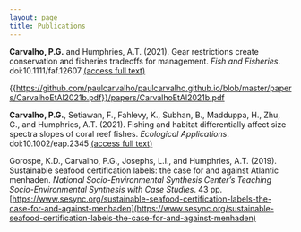 ```yaml
---
layout: page
title: Publications
---
```


**Carvalho, P.G.** and Humphries, A.T. (2021). Gear restrictions create conservation and fisheries tradeoffs for management. *Fish and Fisheries*. doi:10.1111/faf.12607 [(access full text)](papers/CarvalhoEtAl2021b.pdf)

{{https://github.com/paulcarvalho/paulcarvalho.github.io/blob/master/papers/CarvalhoEtAl2021b.pdf}}/papers/CarvalhoEtAl2021b.pdf

**Carvalho, P.G.**, Setiawan, F., Fahlevy, K., Subhan, B., Madduppa, H., Zhu, G., and Humphries, A.T. (2021). Fishing and habitat differentially affect size spectra slopes of coral reef fishes. *Ecological Applications*. doi:10.1002/eap.2345 [(access full text)](papers/CarvalhoEtAl2021a.pdf)

Gorospe, K.D., Carvalho, P.G., Josephs, L.I., and Humphries, A.T. (2019). Sustainable seafood certification labels: the case for and against Atlantic menhaden. *National Socio-Environmental Synthesis Center’s Teaching Socio-Environmental Synthesis with Case Studies*. 43 pp. [https://www.sesync.org/sustainable-seafood-certification-labels-the-case-for-and-against-menhaden](https://www.sesync.org/sustainable-seafood-certification-labels-the-case-for-and-against-menhaden)
